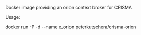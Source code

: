 Docker image providing an orion context broker for CRISMA

Usage: 

   docker run -P -d --name e_orion peterkutschera/crisma-orion

